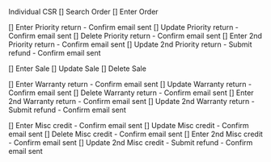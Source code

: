 
Individual CSR
[] Search Order
[] Enter Order


[] Enter Priority return
    - Confirm email sent
[] Update Priority return
    - Confirm email sent
[] Delete Priority return
    - Confirm email sent
[] Enter 2nd Priority return
    - Confirm email sent
[] Update 2nd Priority return - Submit refund
    - Confirm email sent
    
[] Enter Sale
[] Update Sale
[] Delete Sale

[] Enter Warranty return
    - Confirm email sent
[] Update Warranty return
    - Confirm email sent
[] Delete Warranty return
    - Confirm email sent
[] Enter 2nd Warranty return
    - Confirm email sent
[] Update 2nd Warranty return - Submit refund
    - Confirm email sent

[] Enter Misc credit
    - Confirm email sent
[] Update Misc credit
    - Confirm email sent
[] Delete Misc credit
    - Confirm email sent
[] Enter 2nd Misc credit
    - Confirm email sent
[] Update 2nd Misc credit - Submit refund
    - Confirm email sent


